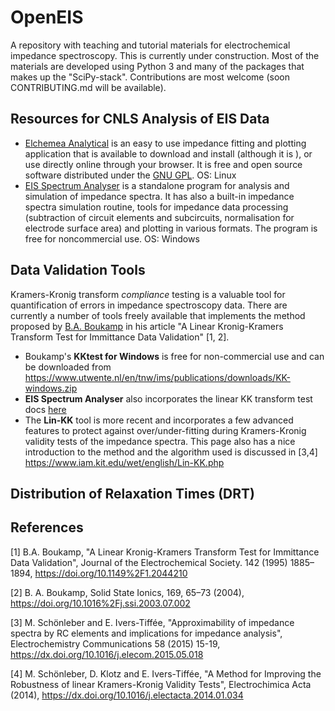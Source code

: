 # OpenEIS

A repository with teaching and tutorial materials for electrochemical impedance spectroscopy. This is currently under construction. Most of the materials are developed using Python 3 and many of the packages that makes up the "SciPy-stack". Contributions are most welcome (soon CONTRIBUTING.md will be available).

## Resources for CNLS Analysis of EIS Data
* [Elchemea Analytical](http://www.elchemea.dk/) is an easy to use impedance fitting and plotting application that is available to download and install (although it is ), or use directly online through your browser. It is free and open source software distributed under the [GNU GPL](https://www.gnu.org/licenses/gpl.html). OS: Linux 
* [EIS Spectrum Analyser](http://www.abc.chemistry.bsu.by/vi/analyser/) is a standalone program for analysis and simulation of impedance spectra. It has also a built-in impedance spectra simulation routine, tools for impedance data processing (subtraction of circuit elements and subcircuits, normalisation for electrode surface area) and plotting in various formats. The program is free for noncommercial use. OS: Windows

## Data Validation Tools
Kramers-Kronig transform *compliance* testing is a valuable tool for quantification of errors in impedance spectroscopy data. There are currently a number of tools freely available that implements the method proposed by [B.A. Boukamp](https://www.utwente.nl/en/tnw/ims/people/boukamp/) in his article "A Linear Kronig-Kramers Transform Test for Immittance Data Validation" [1, 2].

* Boukamp's **KKtest for Windows** is free for non-commercial use and can be downloaded from https://www.utwente.nl/en/tnw/ims/publications/downloads/KK-windows.zip
* **EIS Spectrum Analyser** also incorporates the linear KK transform test docs [here](http://www.abc.chemistry.bsu.by/vi/analyser/linearkk.html)
* The **Lin-KK** tool is more recent and incorporates a few advanced features to protect against over/under-fitting during Kramers-Kronig validity tests of the impedance spectra. This page also has a nice introduction to  the method and the algorithm used is discussed in [3,4] https://www.iam.kit.edu/wet/english/Lin-KK.php

## Distribution of Relaxation Times (DRT)

## References

[1] B.A. Boukamp, "A Linear Kronig-Kramers Transform Test for Immittance Data Validation", Journal of the Electrochemical Society. 142 (1995) 1885–1894, https://doi.org/10.1149%2F1.2044210

[2] B. A. Boukamp, Solid State Ionics, 169, 65–73 (2004), https://doi.org/10.1016%2Fj.ssi.2003.07.002

[3] M. Schönleber and E. Ivers-Tiffée, "Approximability of impedance spectra by RC elements and implications for impedance analysis", Electrochemistry Communications 58 (2015) 15-19, https://dx.doi.org/10.1016/j.elecom.2015.05.018 

[4] M. Schönleber, D. Klotz and E. Ivers-Tiffée, "A Method for Improving the Robustness of linear Kramers-Kronig Validity Tests", Electrochimica Acta (2014), https://dx.doi.org/10.1016/j.electacta.2014.01.034 